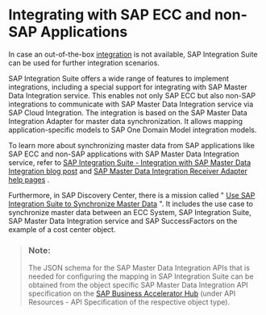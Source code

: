 <!-- loio35bf1a167a6744a288964df8d787cab4 -->

# Integrating with SAP ECC and non-SAP Applications

In case an out-of-the-box [integration](integration-a504461.md) is not available, SAP Integration Suite can be used for further integration scenarios.

SAP Integration Suite offers a wide range of features to implement integrations, including a special support for integrating with SAP Master Data Integration service. This enables not only SAP ECC but also non-SAP integrations to communicate with SAP Master Data Integration service via SAP Cloud Integration. The integration is based on the SAP Master Data Integration Adapter for master data synchronization. It allows mapping application-specific models to SAP One Domain Model integration models.

To learn more about synchronizing master data from SAP applications like SAP ECC and non-SAP applications with SAP Master Data Integration service, refer to [SAP Integration Suite - Integration with SAP Master Data Integration blog post](https://blogs.sap.com/2022/05/20/sap-integration-suite-integration-with-sap-master-data-integration-mdi-service/) and [SAP Master Data Integration Receiver Adapter help pages](https://help.sap.com/docs/SAP_INTEGRATION_SUITE/51ab953548be4459bfe8539ecaeee98d/e91e373bbb5b49ccbc2977152def61a2.html) .

Furthermore, in SAP Discovery Center, there is a mission called " [Use SAP Integration Suite to Synchronize Master Data](https://discovery-center.cloud.sap/missiondetail/4248/4505/) ". It includes the use case to synchronize master data between an ECC System, SAP Integration Suite, SAP Master Data Integration service and SAP SuccessFactors on the example of a cost center object.

> ### Note:  
> The JSON schema for the SAP Master Data Integration APIs that is needed for configuring the mapping in SAP Integration Suite can be obtained from the object specific SAP Master Data Integration API specification on the [SAP Business Accelerator Hub](https://api.sap.com/package/masterDataIntegration/rest) \(under API Resources - API Specification of the respective object type\).


